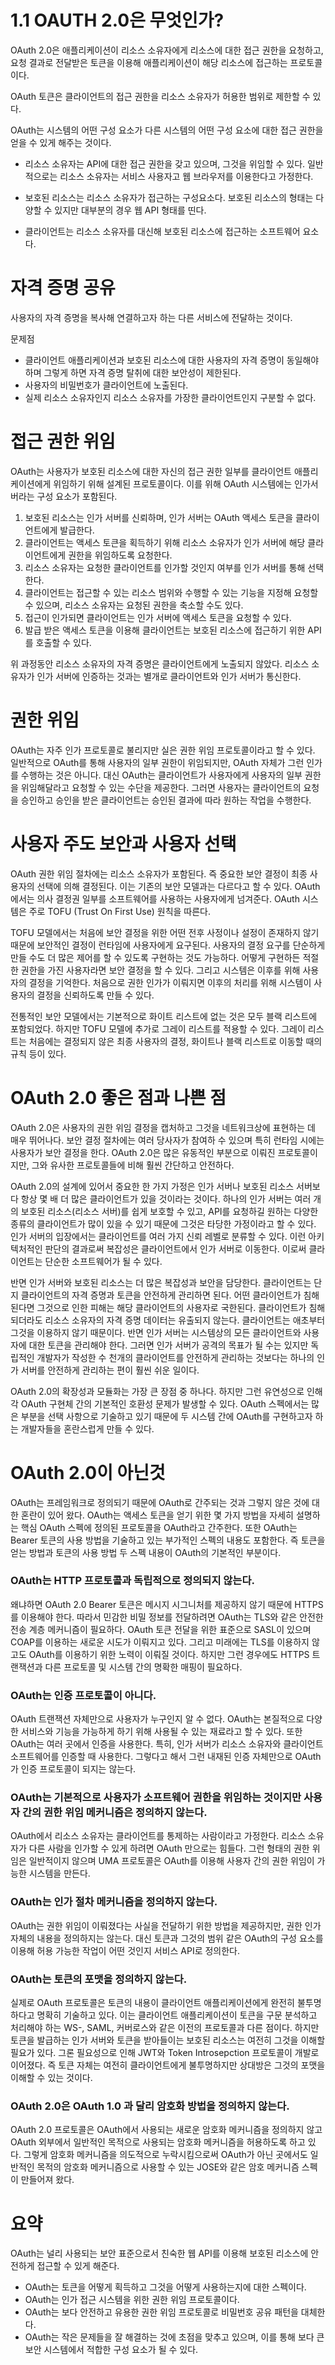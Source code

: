 # 1.1 OAUTH 2.0은 무엇인가?
OAuth 2.0은 애플리케이션이 리소스 소유자에게 리소스에 대한 접근 권한을 요청하고, 요청 결과로 전달받은 토큰을 이용해 애플리케이션이 해당 리소스에 접근하는 프로토콜이다.

OAuth 토큰은 클라이언트의 접근 권한을 리소스 소유자가 허용한 범위로 제한할 수 있다.

OAuth는 시스템의 어떤 구성 요소가 다른 시스템의 어떤 구성 요소에 대한 접근 권한을 얻을 수 있게 해주는 것이다.

- 리소스 소유자는 API에 대한 접근 권한을 갖고 있으며, 그것을 위임할 수 있다. 일반적으로는 리소스 소유자는 서비스 사용자고 웹 브라우저를 이용한다고 가정한다.


- 보호된 리소스는 리소스 소유자가 접근하는 구성요소다. 보호된 리소스의 형태는 다양할 수 있지만 대부분의 경우 웹 API 형태를 띤다.


- 클라이언트는 리소스 소유자를 대신해 보호된 리소스에 접근하는 소프트웨어 요소다.

# 자격 증명 공유
사용자의 자격 증명을 복사해 연결하고자 하는 다른 서비스에 전달하는 것이다.

문제점
- 클라이언트 애플리케이션과 보호된 리소스에 대한 사용자의 자격 증명이 동일해야 하며 그렇게 하면 자격 증명 탈취에 대한 보안성이 제한된다.
- 사용자의 비밀번호가 클라이언트에 노출된다.
- 실제 리소스 소유자인지 리소스 소유자를 가장한 클라이언트인지 구분할 수 없다.

# 접근 권한 위임
OAuth는 사용자가 보호된 리소스에 대한 자신의 접근 권한 일부를 클라이언트 애플리케이션에게 위임하기 위해 설계된 프로토콜이다.
이를 위해 OAuth 시스템에는 인가서버라는 구성 요소가 포함된다.

1. 보호된 리소스는 인가 서버를 신뢰하며, 인가 서버는 OAuth 액세스 토큰을 클라이언트에게 발급한다.
2. 클라이언트는 액세스 토큰을 획득하기 위해 리소스 소유자가 인가 서버에 해당 클라이언트에게 권한을 위임하도록 요청한다.
3. 리소스 소유자는 요청한 클라이언트를 인가할 것인지 여부를 인가 서버를 통해 선택한다.
4. 클라이언트는 접근할 수 있는 리소스 범위와 수행할 수 있는 기능을 지정해 요청할 수 있으며, 리소스 소유자는 요청된 권한을 축소할 수도 있다.
5. 접근이 인가되면 클라이언트는 인가 서버에 액세스 토큰을 요청할 수 있다.
6. 발급 받은 액세스 토큰을 이용해 클라이언트는 보호된 리소스에 접근하기 위한 API를 호출할 수 있다.

위 과정동안 리소스 소유자의 자격 증명은 클라이언트에게 노출되지 않았다.
리소스 소유자가 인가 서버에 인증하는 것과는 별개로 클라이언트와 인가 서버가 통신한다.

# 권한 위임
OAuth는 자주 인가 프로토콜로 불리지만 실은 권한 위임 프로토콜이라고 할 수 있다.
일반적으로 OAuth를 통해 사용자의 일부 권한이 위임되지만, OAuth 자체가 그런 인가를 수행하는 것은 아니다.
대신 OAuth는 클라이언트가 사용자에게 사용자의 일부 권한을 위임해달라고 요청할 수 있는 수단을 제공한다.
그러면 사용자는 클라이언트의 요청을 승인하고 승인을 받은 클라이언트는 승인된 결과에 따라 원하는 작업을 수행한다.

# 사용자 주도 보안과 사용자 선택
OAuth 권한 위임 절차에는 리소스 소유자가 포함된다.
즉 중요한 보안 결정이 최종 사용자의 선택에 의해 결정된다.
이는 기존의 보안 모델과는 다르다고 할 수 있다.
OAuth에서는 의사 결정권 일부를 소프트웨어를 사용하는 사용자에게 넘겨준다.
OAuth 시스템은 주로 TOFU (Trust On First Use) 원칙을 따른다.

TOFU 모델에서는 처음에 보안 결정을 위한 어떤 전후 사정이나 설정이 존재하지 않기 때문에 보안적인 결정이 런타임에 사용자에게 요구된다.
사용자의 결정 요구를 단순하게 만들 수도 더 많은 제어를 할 수 있도록 구현하는 것도 가능하다.
어떻게 구현하든 적절한 권한을 가진 사용자라면 보안 결정을 할 수 있다.
그리고 시스템은 이후를 위해 사용자의 결정을 기억한다.
처음으로 권한 인가가 이뤄지면 이후의 처리를 위해 시스템이 사용자의 결정을 신뢰하도록 만들 수 있다.

전통적인 보안 모델에서는 기본적으로 화이트 리스트에 없는 것은 모두 블랙 리스트에 포함되었다.
하지만 TOFU 모델에 추가로 그레이 리스트를 적용할 수 있다.
그레이 리스트는 처음에는 결정되지 않은 최종 사용자의 결정, 화이트나 블랙 리스트로 이동할 때의 규칙 등이 있다.


# OAuth 2.0 좋은 점과 나쁜 점
OAuth 2.0은 사용자의 권한 위임 결정을 캡처하고 그것을 네트워크상에 표현하는 데 매우 뛰어나다.
보안 결정 절차에는 여러 당사자가 참여하 수 있으며 특히 런타임 시에는 사용자가 보안 결정을 한다.
OAuth 2.0은 많은 유동적인 부분으로 이뤄진 프로토콜이지만, 그와 유사한 프로토콜들에 비해 훨씬 간단하고 안전하다.

OAuth 2.0의 설계에 있어서 중요한 한 가지 가정은 인가 서버나 보호된 리소스 서버보다 항상 몇 배 더 많은 클라이언트가 있을 것이라는 것이다.
하나의 인가 서버는 여러 개의 보호된 리소스(리소스 서버)를 쉽게 보호할 수 있고, API를 요청하길 원하는 다양한 종류의 클라이언트가 많이 있을 수 있기 때문에 그것은 타당한 가정이라고 할 수 있다.
인가 서버의 입장에서는 클라이언트를 여러 가지 신뢰 레벨로 분류할 수 있다.
이런 아키텍처적인 판단의 결과로써 복잡성은 클라이언트에서 인가 서버로 이동한다.
이로써 클라이언트는 단순한 소프트웨어가 될 수 있다.

반면 인가 서버와 보호된 리소스는 더 많은 복잡성과 보안을 담당한다.
클라이언트는 단지 클라이언트의 자격 증명과 토큰을 안전하게 관리하면 된다.
어떤 클라이언트가 침해된다면 그것으로 인한 피해는 해당 클라이언트의 사용자로 국한된다.
클라이언트가 침해되더라도 리소스 소유자의 자격 증명 데이터는 유출되지 않는다.
클라이언트는 애초부터 그것을 이용하지 않기 때문이다.
반면 인가 서버는 시스템상의 모든 클라이언트와 사용자에 대한 토큰을 관리해야 한다.
그러면 인가 서버가 공격의 목표가 될 수는 있지만 독립적인 개발자가 작성한 수 천개의 클라이언트를 안전하게 관리하는 것보다는 하나의 인가 서버를 안전하게 관리하는 편이 훨씬 쉬운 일이다.

OAuth 2.0의 확장성과 모듈화는 가장 큰 장점 중 하나다.
하지만 그런 유연성으로 인해 각 OAuth 구현체 간의 기본적인 호환성 문제가 발생할 수 있다.
OAuth 스펙에서는 많은 부분을 선택 사항으로 기술하고 있기 때문에 두 시스템 간에 OAuth를 구현하고자 하는 개발자들을 혼란스럽게 만들 수 있다.

# OAuth 2.0이 아닌것
OAuth는 프레임워크로 정의되기 때문에 OAuth로 간주되는 것과 그렇지 않은 것에 대한 혼란이 있어 왔다.
OAuth는 액세스 토큰을 얻기 위한 몇 가지 방법을 자세히 설명하는 핵심 OAuth 스펙에 정의된 프로토콜을 OAuth라고 간주한다.
또한 OAuth는 Bearer 토큰의 사용 방법을 기술하고 있는 부가적인 스펙의 내용도 포함한다.
즉 토큰을 얻는 방법과 토큰의 사용 방법 두 스펙 내용이 OAuth의 기본적인 부분이다.

### OAuth는 HTTP 프로토콜과 독립적으로 정의되지 않는다.
왜냐하면 OAuth 2.0 Bearer 토큰은 메시지 시그니처를 제공하지 않기 때문에 HTTPS를 이용해야 한다.
따라서 민감한 비밀 정보를 전달하려면 OAuth는 TLS와 같은 안전한 전송 계층 메커니즘이 필요하다.
OAuth 토큰 전달을 위한 표준으로 SASL이 있으며 COAP를 이용하는 새로운 시도가 이뤄지고 있다.
그리고 미래에는 TLS를 이용하지 않고도 OAuth를 이용하기 위한 노력이 이뤄질 것이다.
하지만 그런 경우에도 HTTPS 트랜잭션과 다른 프로토콜 및 시스템 간의 명확한 매핑이 필요하다.

### OAuth는 인증 프로토콜이 아니다.
OAuth 트랜잭션 자체만으로 사용자가 누구인지 알 수 없다.
OAuth는 본질적으로 다양한 서비스와 기능을 가능하게 하기 위해 사용될 수 있는 재료라고 할 수 있다.
또한 OAuth는 여러 곳에서 인증을 사용한다.
특히, 인가 서버가 리소스 소유자와 클라이언트 소프트웨어를 인증할 때 사용한다.
그렇다고 해서 그런 내재된 인증 자체만으로 OAuth가 인증 프로토콜이 되지는 않는다.

### OAuth는 기본적으로 사용자가 소프트웨어 권한을 위임하는 것이지만 사용자 간의 권한 위임 메커니즘은 정의하지 않는다.
OAuth에서 리소스 소유자는 클라이언트를 통제하는 사람이라고 가정한다.
리소스 소유자가 다른 사람을 인가할 수 있게 하려면 OAuth 만으로는 힘들다.
그런 형태의 권한 위임은 일반적이지 않으며 UMA 프로토콜은 OAuth를 이용해 사용자 간의 권한 위임이 가능한 시스템을 만든다.

### OAuth는 인가 절차 메커니즘을 정의하지 않는다.
OAuth는 권한 위임이 이뤄졌다는 사실을 전달하기 위한 방법을 제공하지만, 권한 인가 자체의 내용을 정의하지는 않는다.
대신 토큰과 그것의 범위 같은 OAuth의 구성 요소를 이용해 허용 가능한 작업이 어떤 것인지 서비스 API로 정의한다.

### OAuth는 토큰의 포맷을 정의하지 않는다.
실제로 OAuth 프로토콜은 토큰의 내용이 클라이언트 애플리케이션에게 완전히 불투명하다고 명확히 기술하고 있다.
이는 클라이언트 애플리케이션이 토큰을 구문 분석하고 처리해야 하는 WS-, SAML, 커버로스와 같은 이전의 프로토콜과 다른 점이다.
하지만 토큰을 발급하는 인가 서버와 토큰을 받아들이는 보호된 리소스는 여전히 그것을 이해할 필요가 있다.
그론 필요성으로 인해 JWT와 Token Introsepction 프로토콜이 개발로 이어졌다.
즉 토큰 자체는 여전히 클라이언트에게 불투명하지만 상대방은 그것의 포맷을 이해할 수 있는 것이다.

### OAuth 2.0은 OAuth 1.0 과 달리 암호화 방법을 정의하지 않는다.
OAuth 2.0 프로토콜은 OAuth에서 사용되는 새로운 암호화 메커니즘을 정의하지 않고 OAuth 외부에서 일반적인 목적으로 사용되는 암호화 메커니즘을 허용하도록 하고 있다.
그렇게 암호화 메커니즘을 의도적으로 누락시킴으로써 OAuth가 아닌 곳에서도 일반적인 목적의 암호화 메커니즘으로 사용할 수 있는 JOSE와 같은 암호 메커니즘 스펙이 만들어져 왔다.

# 요약
OAuth는 널리 사용되는 보안 표준으로서 친숙한 웹 API를 이용해 보호된 리소스에 안전하게 접근할 수 있게 해준다.
- OAuth는 토큰을 어떻게 획득하고 그것을 어떻게 사용하는지에 대한 스펙이다.
- OAuth는 인가 접근 시스템을 위한 권한 위임 프로토콜이다.
- OAuth는 보다 안전하고 유용한 권한 위임 프로토콜로 비밀번호 공유 패턴을 대체한다.
- OAuth는 작은 문제들을 잘 해결하는 것에 초점을 맞추고 있으며, 이를 통해 보다 큰 보안 시스템에서 적합한 구성 요소가 될 수 있다.
